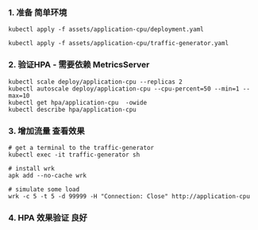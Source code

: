 
### 1. 准备 简单环境
```
kubectl apply -f assets/application-cpu/deployment.yaml 

kubectl apply -f assets/application-cpu/traffic-generator.yaml 
```

### 2. 验证HPA - 需要依赖 MetricsServer
```
kubectl scale deploy/application-cpu --replicas 2
kubectl autoscale deploy/application-cpu --cpu-percent=50 --min=1 --max=10
kubectl get hpa/application-cpu  -owide
kubectl describe hpa/application-cpu
```

### 3. 增加流量 查看效果
```
# get a terminal to the traffic-generator
kubectl exec -it traffic-generator sh

# install wrk
apk add --no-cache wrk

# simulate some load
wrk -c 5 -t 5 -d 99999 -H "Connection: Close" http://application-cpu
```

### 4. HPA 效果验证 良好